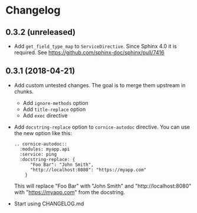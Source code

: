 Changelog
=========


0.3.2 (unreleased)
------------------

- Add `get_field_type_map` to `ServiceDirective`. Since Sphinx 4.0 it is required.
  See https://github.com/sphinx-doc/sphinx/pull/7416


0.3.1 (2018-04-21)
------------------

- Add custom untested changes. The goal is to merge them upstream in chunks.
  - Add `ignore-methods` option
  - Add `title-replace` option
  - Add `exec` directive

- Add `docstring-replace` option to `cornice-autodoc` directive.
  You can use the new option like this:

  ```
  .. cornice-autodoc::
    :modules: myapp.api
    :service: ping
    :docstring-replace: {
        "Foo Bar": "John Smith",
        "http://localhost:8080": "https://myapp.com"
      }
  ```

  This will replace "Foo Bar" with "John Smith" and "http://localhost:8080"
  with "https://myapp.com" from the docstring.

- Start using CHANGELOG.md
